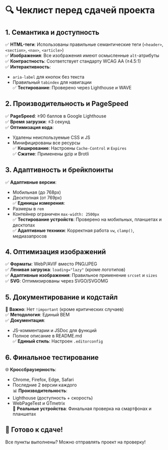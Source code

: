 # 🔍 Чеклист перед сдачей проекта

## 1. Семантика и доступность
✅ **HTML-теги**: Использованы правильные семантические теги (`<header>`, `<section>`, `<nav>`, `<article>`)  
✅ **Изображения**: Все изображения имеют осмысленные `alt`-атрибуты  
✅ **Контрастность**: Соответствует стандарту WCAG AA (≥4.5:1)  
✅ **Интерактивность**:  
   - `aria-label` для кнопок без текста  
   - Правильный `tabindex` для навигации  
✅ **Тестирование**: Проверено через Lighthouse и WAVE  

## 2. Производительность и PageSpeed
✅ **PageSpeed**: ≥90 баллов в Google Lighthouse  
✅ **Время загрузки**: ≤3 секунд  
✅ **Оптимизация кода**:  
   - Удалены неиспользуемые CSS и JS  
   - Минифицированы все ресурсы  
✅ **Кеширование**: Настроены `Cache-Control` и `Expires`  
✅ **Сжатие**: Применены gzip и Brotli  

## 3. Адаптивность и брейкпоинты
✅ **Адаптивные версии**:  
   - Мобильная (до 768px)  
   - Десктопная (от 769px)  
✅ **Единицы измерения**:  
   - Размеры в `rem`  
   - Контейнер ограничен `max-width: 2500px`  
✅ **Тестирование устройств**: Проверено на мобильных, планшетах и десктопах  
✅ **Адаптивные техники**: Корректная работа `vw`, `clamp()`, медиазапросов  

## 4. Оптимизация изображений
✅ **Форматы**: WebP/AVIF вместо PNG/JPEG  
✅ **Ленивая загрузка**: `loading="lazy"` (кроме логотипов)  
✅ **Адаптивные изображения**: Правильное применение `srcset` и `sizes`  
✅ **SVG**: Оптимизированы через SVGO/SVGOMG  

## 5. Документирование и кодстайл
🚫 **Важно**: Нет `!important` (кроме критических случаев)  
✅ **Методология**: Единый BEM  
✅ **Документация**:  
   - JS-комментарии и JSDoc для функций  
   - Полное описание в README.md  
✅ **Единый стиль**: Настроен `.editorconfig`  

## 6. Финальное тестирование
🌐 **Кроссбраузерность**:  
   - Chrome, Firefox, Edge, Safari  
   - Последние 2 версии каждого  
📊 **Производительность**:  
   - Lighthouse (доступность + скорость)  
   - WebPageTest и GTmetrix  
📱 **Реальные устройства**: Финальная проверка на смартфонах и планшетах  

## 🚀 Готово к сдаче!  
Все пункты выполнены? Можно отправлять проект на проверку!